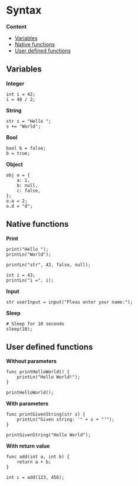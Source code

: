 # Syntax

**Content**
- [Variables](#variables)
- [Native functions](#native-functions)
- [User defined functions](#user-defined-functions)

## Variables
**Integer**
```
int i = 42;
i = 48 / 2;
```

**String**
```
str s = "Hello ";
s += "World";
```

**Bool**
```
bool b = false;
b = true;
```

**Object**
```
obj o = {
    a: 1,
    b: null,
    c: false,
};
o.a = 2;
o.d = "d";
```

## Native functions
**Print**  
```
print("Hello ");
printLn("World");

printLn("str", 42, false, null);

int i = 43;
printLn("i =", i);
```

**Input**  
```
str userInput = input("Pleas enter your name:");
```

**Sleep**
```
# Sleep for 10 seconds
sleep(10);
```

## User defined functions
**Without parameters**
```
func printHelloWorld() {
    printLn("Hello World!");
}

printHelloWorld();
```

**With parameters**
```
func printGivenString(str s) {
    printLn("Given string: '" + s + "'");
}

printGivenString("Hello World");
```

**With return value**
```
func add(int a, int b) {
    return a + b;
}

int c = add(123, 456);
```
